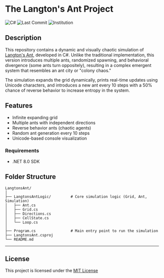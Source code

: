 ﻿# The Langton's Ant Project

![C#](https://img.shields.io/badge/c%23-%23239120.svg?)
![Last Commit](https://img.shields.io/github/last-commit/GSGEdgardo/Scipy)
![Institution](https://img.shields.io/badge/institution-Universidad%20Cat%C3%B3lica%20del%20Norte-blue)

## Description

This repository contains a dynamic and visually chaotic simulation of [Langton's Ant](https://en.wikipedia.org/wiki/Langton%27s_ant), developed in C#. Unlike the traditional implementation, this version introduces multiple ants, randomized spawning, and behavioral divergence (some ants turn oppositely), resulting in a complex emergent system that resembles an ant city or "colony chaos."

The simulation expands the grid dynamically, prints real-time updates using Unicode characters, and introduces a new ant every 10 steps with a 50% chance of reverse behavior to increase entropy in the system.

## Features

- Infinite expanding grid
- Multiple ants with independent directions
- Reverse behavior ants (chaotic agents)
- Random ant generation every 10 steps
- Unicode-based console visualization

### Requirements
- .NET 8.0 SDK


## Folder Structure

```
LangtonsAnt/
│
├── LangtonsAntLogic/         # Core simulation logic (Grid, Ant, Simulation)
│   ├── Ant.cs
│   ├── Grid.cs
│   ├── Directions.cs
│   ├── CellState.cs
│   └── Loop.cs
│
├── Program.cs                # Main entry point to run the simulation
├── LangtonsAnt.csproj
└── README.md
```
---

## License

This project is licensed under the [MIT License](https://github.com/GSGEdgardo/LangtonAnt?tab=MIT-1-ov-file)
